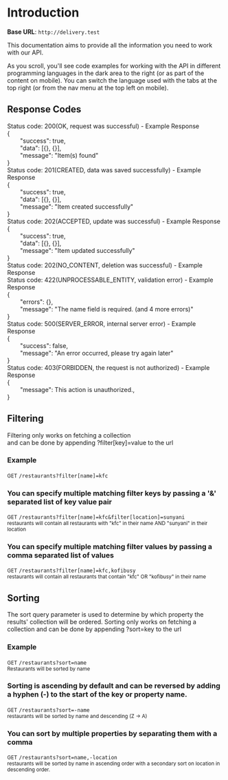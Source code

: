 # Introduction



<aside>
    <strong>Base URL</strong>: <code>http://delivery.test</code>
</aside>

This documentation aims to provide all the information you need to work with our API.

<aside>As you scroll, you'll see code examples for working with the API in different programming languages in the dark area to the right (or as part of the content on mobile).
You can switch the language used with the tabs at the top right (or from the nav menu at the top left on mobile).
</aside>
<h2>Response Codes</h2>

<aside>
<aside class="success">Status code: 200(OK, request was successful) - Example Response</aside>
<div>{</div>
    <div style="margin-left: 30px">"success": true,</div>
    <div style="margin-left: 30px">"data": [{}, {}],</div>
    <div style="margin-left: 30px">"message": "Item(s) found"</div>
<div>}</div>
</aside>

<aside>
<aside class="success">Status code: 201(CREATED, data was saved successfully) - Example Response</aside>
<div>{</div>
    <div style="margin-left: 30px">"success": true,</div>
    <div style="margin-left: 30px">"data": [{}, {}],</div>
    <div style="margin-left: 30px">"message": "Item created successfully"</div>
<div>}</div>
</aside>

<aside>
<aside class="success">Status code: 202(ACCEPTED, update was successful) - Example Response</aside>
<div>{</div>
    <div style="margin-left: 30px">"success": true,</div>
    <div style="margin-left: 30px">"data": [{}, {}],</div>
    <div style="margin-left: 30px">"message": "Item updated successfully"</div>
}
</aside>

<aside>
<aside class="success">Status code: 202(NO_CONTENT, deletion was successful) - Example Response</aside>
</aside>

<aside>
<aside class="warning">Status code: 422(UNPROCESSABLE_ENTITY, validation error) - Example Response</aside>
<div>{</div>
    <div style="margin-left: 30px">"errors": {},</div>
    <div style="margin-left: 30px">"message": "The name field is required. (and 4 more errors)"</div>
}
</aside>

<aside>
<aside class="warning">Status code: 500(SERVER_ERROR, internal server error) - Example Response</aside>
<div>{</div>
    <div style="margin-left: 30px">"success": false,</div>
    <div style="margin-left: 30px">"message": "An error occurred, please try again later"</div>
}
</aside>

<aside>
<aside class="warning">Status code: 403(FORBIDDEN, the request is not authorized) - Example Response</aside>
<div>{</div>
    <div style="margin-left: 30px">"message": This action is unauthorized.,</div>
}
</aside>

<h2>Filtering</h2>
Filtering only works on fetching a collection <br>
and can be done by appending ?filter[key]=value
to the url

<h3>Example</h3>
<p>
<small class="badge badge-green">GET</small>
<code>/restaurants?filter[name]=kfc</code>
</p>

<h3>You can specify multiple matching filter keys by passing a '&' separated list of key value pair</h3>
<p>
<small class="badge badge-green">GET</small>
<code>/restaurants?filter[name]=kfc&filter[location]=sunyani</code> <br>
<small>restaurants will contain all restaurants with "kfc" in their name AND "sunyani" in their location</small>
</p>

<h3>You can specify multiple matching filter values by passing a comma separated list of values</h3>
<p>
<small class="badge badge-green">GET</small>
<code>/restaurants?filter[name]=kfc,kofibusy</code> <br>
<small>restaurants will contain all restaurants that contain "kfc" OR "kofibusy" in their name</small>
</p>

<h2>Sorting</h2>
The sort query parameter is used to determine by which property
the results' collection will be ordered.
Sorting only works on fetching a collection
and can be done by appending ?sort=key to the url

<h3>Example</h3>
<p>
<small class="badge badge-green">GET</small>
<code>/restaurants?sort=name</code> <br>
<small>Restaurants will be sorted by name</small>
</p>

<h3>
Sorting is ascending by
default and can be reversed by adding a hyphen (-) to the start
of the key or property name.
</h3>
<p>
<small class="badge badge-green">GET</small>
<code>/restaurants?sort=-name</code> <br>
<small>restaurants will be sorted by name and descending (Z -> A)</small>
</p>



<h3>You can sort by multiple properties by separating them with a comma</h3>
<p>
<small class="badge badge-green">GET</small>
<code>/restaurants?sort=name,-location</code> <br>
<small>
restaurants will be sorted by name in ascending order with a secondary sort on location in descending order.
</small>
</p>


